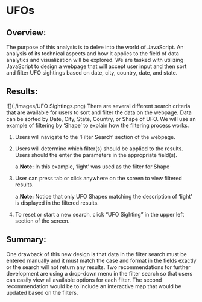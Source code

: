 # UFOs

## Overview:
The purpose of this analysis is to delve into the world of JavaScript. An analysis of its technical aspects and how it applies to the field of data analytics and visualization will be explored. We are tasked with utilizing JavaScript to design a webpage that will accept user input and then sort and filter UFO sightings based on date, city, country, date, and state. 

## Results:
![](./images/UFO Sightings.png)
There are several different search criteria that are available for users to sort and filter the data on the webpage. Data can be sorted by Date, City, State, Country, or Shape of UFO. We will use an example of filtering by ‘Shape’ to explain how the filtering process works. 
1)	Users will navigate to the ‘Filter Search’ section of the webpage.
2)	Users will determine which filter(s) should be applied to the results. Users should the enter the parameters in the appropriate field(s). 

      a.**Note:** In this example, ‘light’ was used as the filter for Shape
3)	User can press tab or click anywhere on the screen to view filtered results. 

      a.**Note:** Notice that only UFO Shapes matching the description of ‘light’ is displayed in the filtered results. 

4)	To reset or start a new search, click “UFO Sighting” in the upper left section of the screen. 


## Summary:
One drawback of this new design is that data in the filter search must be entered manually and it must match the case and format in the fields exactly or the search will not return any results. 
Two recommendations for further development are using a drop-down menu in the filter search so that users can easily view all available options for each filter. The second recommendation would be to include an interactive map that would be updated based on the filters. 
